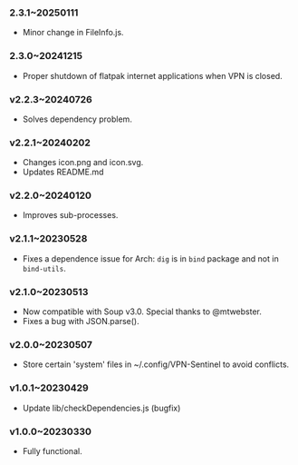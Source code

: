 ### 2.3.1~20250111
  * Minor change in FileInfo.js.

### 2.3.0~20241215
  * Proper shutdown of flatpak internet applications when VPN is closed.

### v2.2.3~20240726
  * Solves dependency problem.

### v2.2.1~20240202
  * Changes icon.png and icon.svg.
  * Updates README.md

### v2.2.0~20240120
  * Improves sub-processes.

### v2.1.1~20230528
  * Fixes a dependence issue for Arch: `dig` is in `bind` package and not in `bind-utils`.

### v2.1.0~20230513

  * Now compatible with Soup v3.0. Special thanks to @mtwebster.
  * Fixes a bug with JSON.parse().

### v2.0.0~20230507

  * Store certain 'system' files in ~/.config/VPN-Sentinel to avoid conflicts.

### v1.0.1~20230429

  * Update lib/checkDependencies.js (bugfix)

### v1.0.0~20230330

  * Fully functional.
